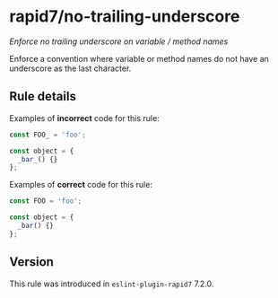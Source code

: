 <!-- prettier-ignore-start -->

# rapid7/no-trailing-underscore

_Enforce no trailing underscore on variable / method names_

Enforce a convention where variable or method names do not have an underscore as the last character.

## Rule details

Examples of **incorrect** code for this rule:

```javascript
const FOO_ = 'foo';

const object = {
  _bar_() {}
};
```

Examples of **correct** code for this rule:

```javascript
const FOO = 'foo';

const object = {
  _bar() {}
};
```

## Version

This rule was introduced in `eslint-plugin-rapid7` 7.2.0.

<!-- prettier-ignore-end -->
